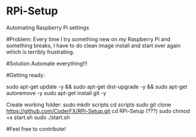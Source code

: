 # RPi-Setup
Automating Raspberry Pi settings

#Problem:
Every time I try something new on my Raspberry Pi and something breaks, I have to do clean image install and start over again which is terribly frustrating.

#Solution
Automate everything!!!

#Getting ready:

sudo apt-get update -y && sudo apt-get dist-upgrade -y && sudo apt-get autoremove -y
sudo apt-get install git -y

Create working folder:
sudo mkdir scripts
cd scripts
sudo git clone https://github.com/CoderFX/RPi-Setup.git
cd RPi-Setup (???)
sudo chmod +x start.sh
sudo ./start.sh

#Feel free to contribute!
